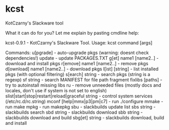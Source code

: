 # kcst
KotCzarny's Slackware tool

What it can do for you? Let me explain by pasting cmdline help:

kcst-0.9.1 - KotCzarny's Slackware Tool.
Usage: kcst command [args]

Commands:
  u[pgrade] - auto-upgrade pkgs (warning: doesnt check dependencies!)
  update - update PACKAGES.TXT
  g[et] name1 [name2..] - download and install pkgs
  r[emove] name1 [name2..] - remove pkgs
  d[ownload] name1 [name2..] - download pkgs
  l[ist] [string] - list installed pkgs (with optional filtering)
  s[earch] string - search pkgs (string is a regexp)
  sf string - search MANIFEST for file path fragment
  fixlibs [paths] - try to autoinstall missing libs
  ru - remove unneeded files (mostly docs and locales, don't use if system is not set to english)
  slist|start|stop|restart|reload|graceful string - control system services (/etc/rc.d/rc.string)
  mconf [help|mmx|p3|pm|c7] - run ./configure
  mmake - run make
  mpkg - run makepkg
  sbu - slackbuilds update list
  sbs string - slackbuilds search
  sbd string - slackbuilds download
  sbb string - slackbuilds download and build
  sbg[et] string - slackbuilds download, build and install

